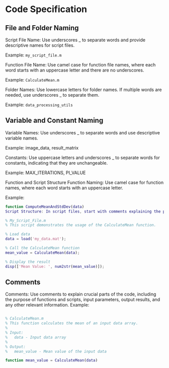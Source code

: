 # Code Specification

## File and Folder Naming
Script File Name: Use underscores _ to separate words and provide descriptive names for script files.

Example: `my_script_file.m`

Function File Name: Use camel case for function file names, where each word starts with an uppercase letter and there are no underscores.

Example: `CalculateMean.m`

Folder Names: Use lowercase letters for folder names. If multiple words are needed, use underscores _ to separate them.

Example: `data_processing_utils`

## Variable and Constant Naming
Variable Names: Use underscores _ to separate words and use descriptive variable names.

Example: image_data, result_matrix

Constants: Use uppercase letters and underscores _ to separate words for constants, indicating that they are unchangeable.

Example: MAX_ITERATIONS, PI_VALUE

Function and Script Structure
Function Naming: Use camel case for function names, where each word starts with an uppercase letter.

Example:

```matlab
function ComputeMeanAndStdDev(data)
Script Structure: In script files, start with comments explaining the purpose and usage of the file, followed by necessary functions and code.
```

```matlab
% My_Script_File.m
% This script demonstrates the usage of the CalculateMean function.

% Load data
data = load('my_data.mat');

% Call the CalculateMean function
mean_value = CalculateMean(data);

% Display the result
disp(['Mean Value: ', num2str(mean_value)]);
```

## Comments
Comments: Use comments to explain crucial parts of the code, including the purpose of functions and scripts, input parameters, output results, and any other relevant information.
Example:

```matlab

% CalculateMean.m
% This function calculates the mean of an input data array.
%
% Input:
%   data - Input data array
%
% Output:
%   mean_value - Mean value of the input data

function mean_value = CalculateMean(data)
```